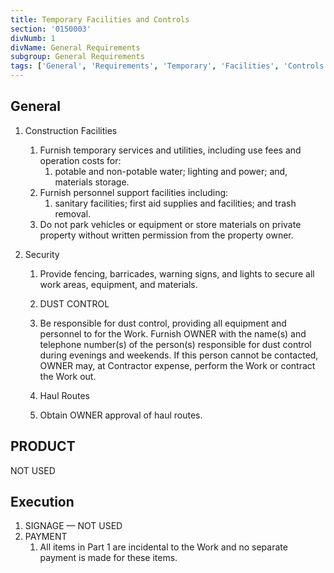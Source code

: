 ```yaml
---
title: Temporary Facilities and Controls
section: '0150003'
divNumb: 1
divName: General Requirements
subgroup: General Requirements
tags: ['General', 'Requirements', 'Temporary', 'Facilities', 'Controls']
---
```


## General

1. Construction Facilities
   1. Furnish temporary services and utilities, including use fees and operation costs for:
      1. potable and non-potable water; lighting and power; and, materials storage.
   1. Furnish personnel support facilities including:
      1. sanitary facilities; first aid supplies and facilities; and trash removal.
   1. Do not park vehicles or equipment or store materials on private property without written permission from the property owner.
2. Security

   1. Provide fencing, barricades, warning signs, and lights to secure all work areas, equipment, and materials.

   1. DUST CONTROL
   1. Be responsible for dust control, providing all equipment and personnel to for the Work. Furnish OWNER with the name(s) and telephone number(s) of the person(s) responsible for dust control during evenings and weekends. If this person cannot be contacted, OWNER may, at Contractor expense, perform the Work or contract the Work out.

   1. Haul Routes
   1. Obtain OWNER approval of haul routes.

## PRODUCT

NOT USED

## Execution

1. SIGNAGE — NOT USED
2. PAYMENT
   1. All items in Part 1 are incidental to the Work and no separate payment is made for these items.
